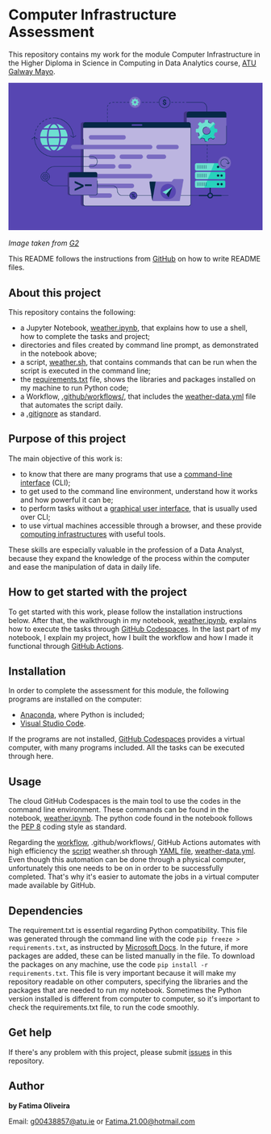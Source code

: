 # Computer Infrastructure Assessment

This repository contains my work for the module Computer Infrastructure in the Higher Diploma in Science in Computing in Data Analytics course, [ATU Galway Mayo](https://www.gmit.ie/).

![command-line interface](img/G2CI.png) 

*Image taken from [G2](https://www.g2.com/articles/command-line-interface)*

This README follows the instructions from [GitHub](https://docs.github.com/en/repositories/managing-your-repositorys-settings-and-features/customizing-your-repository/about-readmes) on how to write README files.

## About this project

 This repository contains the following:
 - a Jupyter Notebook, [weather.ipynb](https://github.com/FatimaBOliveira/computer-infrastructure-assessment/blob/main/weather.ipynb), that explains how to use a shell, how to complete the tasks and project;
 - directories and files created by command line prompt, as demonstrated in the notebook above; 
 - a script, [weather.sh](https://github.com/FatimaBOliveira/computer-infrastructure-assessment/blob/main/weather.sh), that contains commands that can be run when the script is executed in the command line;
 - the [requirements.txt](https://github.com/FatimaBOliveira/computer-infrastructure-assessment/blob/main/requirements.txt) file, shows the libraries and packages installed on my machine to run Python code;
 - a Workflow, [.github/workflows/](https://github.com/FatimaBOliveira/computer-infrastructure-assessment/tree/main/.github/workflows), that includes the [weather-data.yml](https://github.com/FatimaBOliveira/computer-infrastructure-assessment/blob/main/.github/workflows/weather-data.yml) file that automates the script daily.
 - a [.gitignore](https://github.com/FatimaBOliveira/computer-infrastructure-assessment/blob/main/.gitignore) as standard.

## Purpose of this project

The main objective of this work is:
- to know that there are many programs that use a [command-line interface](https://en.wikipedia.org/wiki/Command-line_interface) (CLI); 
- to get used to the command line environment, understand how it works and how powerful it can be;
- to perform tasks without a [graphical user interface](https://en.wikipedia.org/wiki/Graphical_user_interface), that is usually used over CLI;
- to use virtual machines accessible through a browser, and these provide [computing infrastructures](https://www.sciencedirect.com/topics/computer-science/computing-infrastructure) with useful tools.

These skills are especially valuable in the profession of a Data Analyst, because they expand the knowledge of the process within the computer and ease the manipulation of data in daily life.

## How to get started with the project

To get started with this work, please follow the installation instructions below. After that, the walkthrough in my notebook, [weather.ipynb](https://github.com/FatimaBOliveira/computer-infrastructure-assessment/blob/main/weather.ipynb), explains how to execute the tasks through [GitHub Codespaces](https://docs.github.com/en/codespaces/overview). In the last part of my notebook, I explain my project, how I built the workflow and how I made it functional through [GitHub Actions](https://docs.github.com/en/actions/about-github-actions/understanding-github-actions#overview).

## Installation

In order to complete the assessment for this module, the following programs are installed on the computer: 
- [Anaconda](https://www.anaconda.com/download), where Python is included;
- [Visual Studio Code](https://code.visualstudio.com/Download).

If the programs are not installed, [GitHub Codespaces](https://docs.github.com/en/codespaces/overview#benefits-of-github-codespaces) provides a virtual computer, with many programs included. All the tasks can be executed through here.

## Usage

The cloud GitHub Codespaces is the main tool to use the codes in the command line environment. These commands can be found in the notebook, [weather.ipynb](https://github.com/FatimaBOliveira/computer-infrastructure-assessment/blob/main/weather.ipynb). The python code found in the notebook follows the [PEP 8](https://realpython.com/python-pep8/) coding style as standard.

Regarding the [workflow](https://docs.github.com/en/actions/about-github-actions/understanding-github-actions#workflows), .github/workflows/, GitHub Actions automates with high efficiency the [script](https://docs.fileformat.com/programming/sh/#what-is-a-sh-file) weather.sh through [YAML file](https://docs.github.com/en/actions/writing-workflows/workflow-syntax-for-github-actions#about-yaml-syntax-for-workflows), [weather-data.yml](https://github.com/FatimaBOliveira/computer-infrastructure-assessment/blob/main/.github/workflows/weather-data.yml). Even though this automation can be done through a physical computer, unfortunately this one needs to be on in order to be successfully completed. That's why it's easier to automate the jobs in a virtual computer made available by GitHub.

## Dependencies

The requirement.txt is essential regarding Python compatibility. This file was generated through the command line with the code `pip freeze > requirements.txt`, as instructed by [Microsoft Docs](https://github.com/MicrosoftDocs/visualstudio-docs/blob/main/docs/python/managing-required-packages-with-requirements-txt.md). In the future, if more packages are added, these can be listed manually in the file. To download the packages on any machine, use the code `pip install -r requirements.txt`. 
This file is very important because it will make my repository readable on other computers, specifying the libraries and the packages that are needed to run my notebook. Sometimes the Python version installed is different from computer to computer, so it's important to check the requirements.txt file, to run the code smoothly.

## Get help

If there's any problem with this project, please submit [issues](https://github.com/FatimaBOliveira/computer-infrastructure-assessment/issues) in this repository.

## Author

**by Fatima Oliveira** 

Email: g00438857@atu.ie or Fatima.21.00@hotmail.com